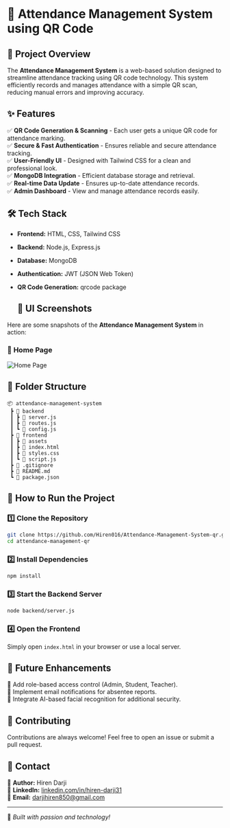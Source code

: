 # 📌 Attendance Management System using QR Code

## 🚀 Project Overview
The **Attendance Management System** is a web-based solution designed to streamline attendance tracking using QR code technology. This system efficiently records and manages attendance with a simple QR scan, reducing manual errors and improving accuracy.

## ✨ Features
✅ **QR Code Generation & Scanning** - Each user gets a unique QR code for attendance marking.  
✅ **Secure & Fast Authentication** - Ensures reliable and secure attendance tracking.  
✅ **User-Friendly UI** - Designed with Tailwind CSS for a clean and professional look.  
✅ **MongoDB Integration** - Efficient database storage and retrieval.  
✅ **Real-time Data Update** - Ensures up-to-date attendance records.  
✅ **Admin Dashboard** - View and manage attendance records easily.  

## 🛠️ Tech Stack
- **Frontend:** HTML, CSS, Tailwind CSS  
- **Backend:** Node.js, Express.js  
- **Database:** MongoDB  
- **Authentication:** JWT (JSON Web Token)  
- **QR Code Generation:** qrcode package


  ## 📸 UI Screenshots
Here are some snapshots of the **Attendance Management System** in action:

### 🔹 **Home Page**
![Home Page](screenshots/home_page.jpg)



## 📂 Folder Structure
```
📦 attendance-management-system
 ┣ 📂 backend
 ┃ ┣ 📜 server.js
 ┃ ┣ 📜 routes.js
 ┃ ┗ 📜 config.js
 ┣ 📂 frontend
 ┃ ┣ 📂 assets
 ┃ ┣ 📜 index.html
 ┃ ┣ 📜 styles.css
 ┃ ┗ 📜 script.js
 ┣ 📜 .gitignore
 ┣ 📜 README.md
 ┗ 📜 package.json
```

## 🎯 How to Run the Project
### 1️⃣ Clone the Repository
```sh
git clone https://github.com/Hiren016/Attendance-Management-System-qr.git
cd attendance-management-qr
```

### 2️⃣ Install Dependencies
```sh
npm install
```

### 3️⃣ Start the Backend Server
```sh
node backend/server.js
```

### 4️⃣ Open the Frontend
Simply open `index.html` in your browser or use a local server.

## 🚀 Future Enhancements
🔹 Add role-based access control (Admin, Student, Teacher).  
🔹 Implement email notifications for absentee reports.  
🔹 Integrate AI-based facial recognition for additional security.  

## 🤝 Contributing
Contributions are always welcome! Feel free to open an issue or submit a pull request.


## 📧 Contact
📌 **Author:** Hiren Darji  
📌 **LinkedIn:** [linkedin.com/in/hiren-darji31](https://linkedin.com/in/hiren-darji31)  
📌 **Email:** darjihiren850@gmail.com  

---
🚀 _Built with passion and technology!_
